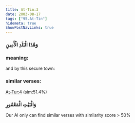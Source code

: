 ```yaml
---
title: At-Tin:3
date: 2003-08-17
tags: ["95.At-Tin"]
hidemeta: true 
ShowPostNavLinks: true 
---
```

### وَهَٰذَا الْبَلَدِ الْأَمِينِ
### meaning: 
and by this secure town:
### similar verses: 

[At-Tur:4](/52/4) (sim:51.4%)

### وَالْبَيْتِ الْمَعْمُورِ

Our AI only can find similar verses with similarity score > 50% 



